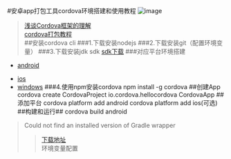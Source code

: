 #安卓app打包工具cordova环境搭建和使用教程
![image](https://user-images.githubusercontent.com/18028533/27120577-b9a728d0-5116-11e7-94a2-8cd55266ba04.png)  

> [浅谈Cordova框架的理解](https://www.cnblogs.com/cr330326/p/7082821.html)  
> [cordova打包教程](https://www.jianshu.com/p/60e98587ae89)  
##安装cordova cli
###1.下载安装nodejs
###2.下载安装git（配置环境变量）
###3.下载安装jdk sdk
[sdk下载](http://tools.android-studio.org/index.php/sdk/)
###对应平台环境搭建
- [android](http://cordova.apache.org/docs/en/latest/guide/platforms/android/index.html#requirements-and-support)
+ [ios](http://cordova.apache.org/docs/en/latest/guide/platforms/ios/index.html#requirements-and-support)
+ [windows](http://cordova.apache.org/docs/en/latest/guide/platforms/windows/index.html#requirements-and-support)
###4.使用npm安装cordova
	npm install -g cordova
##创建App
	cordova create CordovaProject io.cordova.hellocordova CordovaApp
##添加平台
	cordova platform add android
	cordova platform add ios(可选)
##构建和运行##
	cordova build android
> Could not find an installed version of Gradle wrapper  
> > [下载地址](http://services.gradle.org/distributions/)  
> > 环境变量配置  




